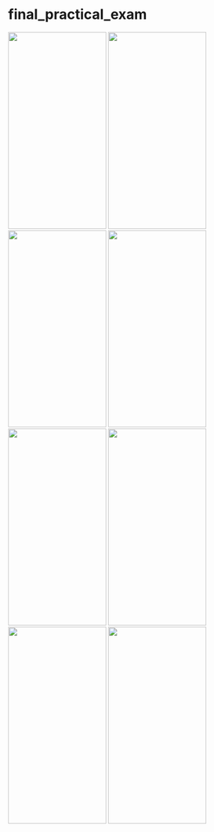 # final_practical_exam

<img src="https://github.com/SumitSojitra/flutter_final_exam/assets/114163699/c80ac9ee-5006-404d-be86-081e1e9ff306" width="200" height="400">
<img src="https://github.com/SumitSojitra/flutter_final_exam/assets/114163699/fbe071f8-3baf-4484-8e26-9b7f9ef75cc2" width="200" height="400">
<img src="https://github.com/SumitSojitra/flutter_final_exam/assets/114163699/e010e641-6219-4604-aff0-56938b652bd6" width="200" height="400">
<img src="https://github.com/SumitSojitra/flutter_final_exam/assets/114163699/57e7390f-4277-4b07-8e29-a5e214e87772" width="200" height="400">
<img src="https://github.com/SumitSojitra/flutter_final_exam/assets/114163699/4d3a06da-79e2-4674-bbaa-03d08c0332dc" width="200" height="400">
<img src="https://github.com/SumitSojitra/flutter_final_exam/assets/114163699/fb5e2c37-7cab-4113-8730-1b7f6541273b" width="200" height="400">
<img src="https://github.com/SumitSojitra/flutter_final_exam/assets/114163699/0ad89bf0-550e-489b-ab95-f99a647f73b1" width="200" height="400">
<img src="https://github.com/SumitSojitra/flutter_final_exam/assets/114163699/9803baef-b751-404b-a2bf-1880e246c98c" width="200" height="400">
